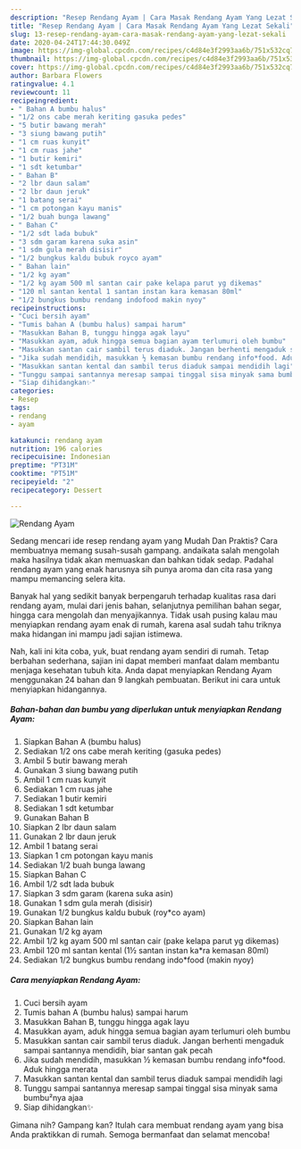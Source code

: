 ```yaml
---
description: "Resep Rendang Ayam | Cara Masak Rendang Ayam Yang Lezat Sekali"
title: "Resep Rendang Ayam | Cara Masak Rendang Ayam Yang Lezat Sekali"
slug: 13-resep-rendang-ayam-cara-masak-rendang-ayam-yang-lezat-sekali
date: 2020-04-24T17:44:30.049Z
image: https://img-global.cpcdn.com/recipes/c4d84e3f2993aa6b/751x532cq70/rendang-ayam-foto-resep-utama.jpg
thumbnail: https://img-global.cpcdn.com/recipes/c4d84e3f2993aa6b/751x532cq70/rendang-ayam-foto-resep-utama.jpg
cover: https://img-global.cpcdn.com/recipes/c4d84e3f2993aa6b/751x532cq70/rendang-ayam-foto-resep-utama.jpg
author: Barbara Flowers
ratingvalue: 4.1
reviewcount: 11
recipeingredient:
- " Bahan A bumbu halus"
- "1/2 ons cabe merah keriting gasuka pedes"
- "5 butir bawang merah"
- "3 siung bawang putih"
- "1 cm ruas kunyit"
- "1 cm ruas jahe"
- "1 butir kemiri"
- "1 sdt ketumbar"
- " Bahan B"
- "2 lbr daun salam"
- "2 lbr daun jeruk"
- "1 batang serai"
- "1 cm potongan kayu manis"
- "1/2 buah bunga lawang"
- " Bahan C"
- "1/2 sdt lada bubuk"
- "3 sdm garam karena suka asin"
- "1 sdm gula merah disisir"
- "1/2 bungkus kaldu bubuk royco ayam"
- " Bahan lain"
- "1/2 kg ayam"
- "1/2 kg ayam 500 ml santan cair pake kelapa parut yg dikemas"
- "120 ml santan kental 1 santan instan kara kemasan 80ml"
- "1/2 bungkus bumbu rendang indofood makin nyoy"
recipeinstructions:
- "Cuci bersih ayam"
- "Tumis bahan A (bumbu halus) sampai harum"
- "Masukkan Bahan B, tunggu hingga agak layu"
- "Masukkan ayam, aduk hingga semua bagian ayam terlumuri oleh bumbu"
- "Masukkan santan cair sambil terus diaduk. Jangan berhenti mengaduk sampai santannya mendidih, biar santan gak pecah"
- "Jika sudah mendidih, masukkan ½ kemasan bumbu rendang info*food. Aduk hingga merata"
- "Masukkan santan kental dan sambil terus diaduk sampai mendidih lagi"
- "Tunggu sampai santannya meresap sampai tinggal sisa minyak sama bumbu²nya ajaa"
- "Siap dihidangkan✨"
categories:
- Resep
tags:
- rendang
- ayam

katakunci: rendang ayam 
nutrition: 196 calories
recipecuisine: Indonesian
preptime: "PT31M"
cooktime: "PT51M"
recipeyield: "2"
recipecategory: Dessert

---
```



![Rendang Ayam](https://img-global.cpcdn.com/recipes/c4d84e3f2993aa6b/751x532cq70/rendang-ayam-foto-resep-utama.jpg)

Sedang mencari ide resep rendang ayam yang Mudah Dan Praktis? Cara membuatnya memang susah-susah gampang. andaikata salah mengolah maka hasilnya tidak akan memuaskan dan bahkan tidak sedap. Padahal rendang ayam yang enak harusnya sih punya aroma dan cita rasa yang mampu memancing selera kita.

Banyak hal yang sedikit banyak berpengaruh terhadap kualitas rasa dari rendang ayam, mulai dari jenis bahan, selanjutnya pemilihan bahan segar, hingga cara mengolah dan menyajikannya. Tidak usah pusing kalau mau menyiapkan rendang ayam enak di rumah, karena asal sudah tahu triknya maka hidangan ini mampu jadi sajian istimewa.




Nah, kali ini kita coba, yuk, buat rendang ayam sendiri di rumah. Tetap berbahan sederhana, sajian ini dapat memberi manfaat dalam membantu menjaga kesehatan tubuh kita. Anda dapat menyiapkan Rendang Ayam menggunakan 24 bahan dan 9 langkah pembuatan. Berikut ini cara untuk menyiapkan hidangannya.

<!--inarticleads1-->

##### Bahan-bahan dan bumbu yang diperlukan untuk menyiapkan Rendang Ayam:

1. Siapkan  Bahan A (bumbu halus)
1. Sediakan 1/2 ons cabe merah keriting (gasuka pedes)
1. Ambil 5 butir bawang merah
1. Gunakan 3 siung bawang putih
1. Ambil 1 cm ruas kunyit
1. Sediakan 1 cm ruas jahe
1. Sediakan 1 butir kemiri
1. Sediakan 1 sdt ketumbar
1. Gunakan  Bahan B
1. Siapkan 2 lbr daun salam
1. Gunakan 2 lbr daun jeruk
1. Ambil 1 batang serai
1. Siapkan 1 cm potongan kayu manis
1. Sediakan 1/2 buah bunga lawang
1. Siapkan  Bahan C
1. Ambil 1/2 sdt lada bubuk
1. Siapkan 3 sdm garam (karena suka asin)
1. Gunakan 1 sdm gula merah (disisir)
1. Gunakan 1/2 bungkus kaldu bubuk (roy*co ayam)
1. Siapkan  Bahan lain
1. Gunakan 1/2 kg ayam
1. Ambil 1/2 kg ayam 500 ml santan cair (pake kelapa parut yg dikemas)
1. Ambil 120 ml santan kental (1½ santan instan ka*ra kemasan 80ml)
1. Sediakan 1/2 bungkus bumbu rendang indo*food (makin nyoy)




<!--inarticleads2-->

##### Cara menyiapkan Rendang Ayam:

1. Cuci bersih ayam
1. Tumis bahan A (bumbu halus) sampai harum
1. Masukkan Bahan B, tunggu hingga agak layu
1. Masukkan ayam, aduk hingga semua bagian ayam terlumuri oleh bumbu
1. Masukkan santan cair sambil terus diaduk. Jangan berhenti mengaduk sampai santannya mendidih, biar santan gak pecah
1. Jika sudah mendidih, masukkan ½ kemasan bumbu rendang info*food. Aduk hingga merata
1. Masukkan santan kental dan sambil terus diaduk sampai mendidih lagi
1. Tunggu sampai santannya meresap sampai tinggal sisa minyak sama bumbu²nya ajaa
1. Siap dihidangkan✨




Gimana nih? Gampang kan? Itulah cara membuat rendang ayam yang bisa Anda praktikkan di rumah. Semoga bermanfaat dan selamat mencoba!
